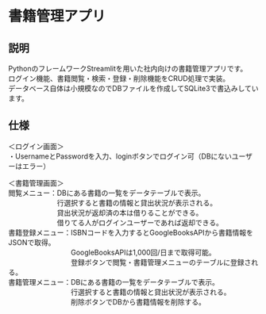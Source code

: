 # 書籍管理アプリ

## 説明
PythonのフレームワークStreamlitを用いた社内向けの書籍管理アプリです。  
ログイン機能、書籍閲覧・検索・登録・削除機能をCRUD処理で実装。  
データベース自体は小規模なのでDBファイルを作成してSQLite3で書込みしています。

## 仕様
＜ログイン画面＞  
・UsernameとPasswordを入力、loginボタンでログイン可（DBにないユーザーはエラー）  

＜書籍管理画面＞  
閲覧メニュー：DBにある書籍の一覧をデータテーブルで表示。  
　　　　　　　行選択すると書籍の情報と貸出状況が表示される。  
　　　　　　　貸出状況が返却済の本は借りることができる。  
　　　　　　　借りてる人がログインユーザーであれば返却できる。  
書籍登録メニュー：ISBNコードを入力するとGoogleBooksAPIから書籍情報をJSONで取得。  
　　　　　　　　　GoogleBooksAPIは1,000回/日まで取得可能。  
　　　　　　　　　登録ボタンで閲覧・書籍管理メニューのテーブルに登録される。  
書籍管理メニュー：DBにある書籍の一覧をデータテーブルで表示。  
　　　　　　　　　行選択すると書籍の情報と貸出状況が表示される。  
　　　　　　　　　削除ボタンでDBから書籍情報を削除する。
